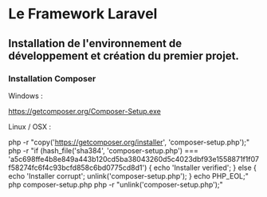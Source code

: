 # Le Framework Laravel

## **Installation de l'environnement de développement et création du premier projet.**

### Installation Composer

Windows : 

https://getcomposer.org/Composer-Setup.exe


Linux / OSX : 

php -r "copy('https://getcomposer.org/installer', 'composer-setup.php');"
php -r "if (hash_file('sha384', 'composer-setup.php') === 'a5c698ffe4b8e849a443b120cd5ba38043260d5c4023dbf93e1558871f1f07f58274fc6f4c93bcfd858c6bd0775cd8d1') { echo 'Installer verified'; } else { echo 'Installer corrupt'; unlink('composer-setup.php'); } echo PHP_EOL;"
php composer-setup.php
php -r "unlink('composer-setup.php');"



<!--stackedit_data:
eyJoaXN0b3J5IjpbMTA1NDYyMzUzMyw3OTExMTU1NjUsLTc2ND
gxMzkyMV19
-->
